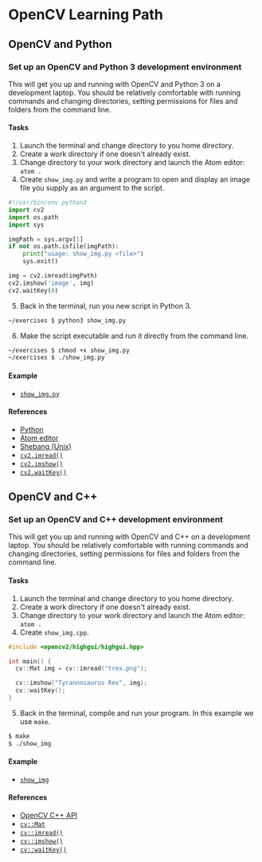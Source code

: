 # OpenCV Learning Path

## OpenCV and Python

### Set up an OpenCV and Python 3 development environment

This will get you up and running with OpenCV and Python 3 on a development laptop. You should be relatively comfortable with running commands and changing directories, setting permissions for files and folders from the command line.

#### Tasks

1. Launch the terminal and change directory to you home directory.
2. Create a work directory if one doesn't already exist.
3. Change directory to your work directory and launch the Atom editor: `atom .`
4. Create `show_img.py` and write a program to open and display an image file you supply as an argument to the script.

  ```python
  #!/usr/bin/env python3
  import cv2
  import os.path
  import sys

  imgPath = sys.argv[1]
  if not os.path.isfile(imgPath):
      print("usage: show_img.py <file>")
      sys.exit()

  img = cv2.imread(imgPath)
  cv2.imshow('image', img)
  cv2.waitKey(0)
  ```

5. Back in the terminal, run you new script in Python 3.

  ```sh
  ~/exercises $ python3 show_img.py
  ```

6. Make the script executable and run it directly from the command line.

  ```sh
  ~/exercises $ chmod +x show_img.py
  ~/exercises $ ./show_img.py
  ```

#### Example

- [`show_img.py`](python/show_img.py)

#### References

- [Python](https://www.python.org)
- [Atom editor](https://atom.io)
- [Shebang (Unix)](https://en.wikipedia.org/wiki/Shebang_(Unix))
- [`cv2.imread()`](http://docs.opencv.org/3.0-last-rst/modules/imgcodecs/doc/reading_and_writing_images.html#cv2.imread)
- [`cv2.imshow()`](http://docs.opencv.org/3.0-last-rst/modules/highgui/doc/user_interface.html#cv2.imshow)
- [`cv2.waitKey()`](http://docs.opencv.org/3.0-last-rst/modules/highgui/doc/user_interface.html#cv2.waitKey)

## OpenCV and C++

### Set up an OpenCV and C++ development environment

This will get you up and running with OpenCV and C++ on a development laptop. You should be relatively comfortable with running commands and changing directories, setting permissions for files and folders from the command line.

#### Tasks

1. Launch the terminal and change directory to you home directory.
2. Create a work directory if one doesn't already exist.
3. Change directory to your work directory and launch the Atom editor: `atom .`
4. Create `show_img.cpp`.

  ```cpp
  #include <opencv2/highgui/highgui.hpp>

  int main() {
    cv::Mat img = cv::imread("trex.png");

    cv::imshow("Tyrannosaurus Rex", img);
    cv::waitKey();
  }

  ```

5. Back in the terminal, compile and run your program. In this example we use `make`.

  ```sh
  $ make
  $ ./show_img
  ```

#### Example

- [`show_img`](cpp/show_img)

#### References

- [OpenCV C++ API](http://docs.opencv.org/3.1.0/#gsc.tab=0)
- [`cv::Mat`](http://docs.opencv.org/3.1.0/d3/d63/classcv_1_1Mat.html#gsc.tab=0)
- [`cv::imread()`](http://docs.opencv.org/3.1.0/d4/da8/group__imgcodecs.html#ga288b8b3da0892bd651fce07b3bbd3a56)
- [`cv::imshow()`](http://docs.opencv.org/3.1.0/d7/dfc/group__highgui.html#ga453d42fe4cb60e5723281a89973ee563)
- [`cv::waitKey()`](http://docs.opencv.org/3.1.0/d7/dfc/group__highgui.html#ga5628525ad33f52eab17feebcfba38bd7)
